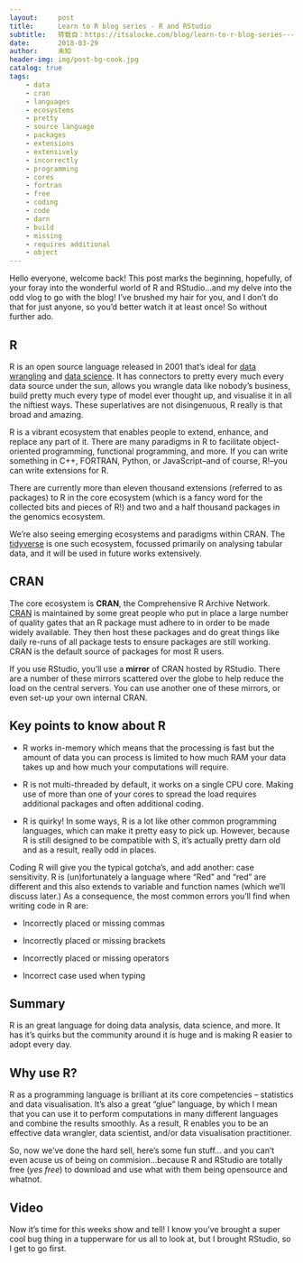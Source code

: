 ```yaml
---
layout:     post
title:      Learn to R blog series - R and RStudio
subtitle:   转载自：https://itsalocke.com/blog/learn-to-r-blog-series---r-and-rstudio/
date:       2018-03-29
author:     未知
header-img: img/post-bg-cook.jpg
catalog: true
tags:
    - data
    - cran
    - languages
    - ecosystems
    - pretty
    - source language
    - packages
    - extensions
    - extensively
    - incorrectly
    - programming
    - cores
    - fortran
    - free
    - coding
    - code
    - darn
    - build
    - missing
    - requires additional
    - object
---
```


Hello everyone, welcome back! This post marks the beginning, hopefully, of your foray into the wonderful world of R and RStudio…and my delve into the odd vlog to go with the blog! I’ve brushed my hair for you, and I don’t do that for just anyone, so you’d better watch it at least once! So without further ado.

## R

R is an open source language released in 2001 that’s ideal for [data wrangling](https://en.wikipedia.org/wiki/Data_wrangling) and [data science](https://en.wikipedia.org/wiki/Data_science). It has connectors to pretty every much every data source under the sun, allows you wrangle data like nobody’s business, build pretty much every type of model ever thought up, and visualise it in all the niftiest ways. These superlatives are not disingenuous, R really is that broad and amazing.

R is a vibrant ecosystem that enables people to extend, enhance, and replace any part of it. There are many paradigms in R to facilitate object-oriented programming, functional programming, and more. If you can write something in C++, FORTRAN, Python, or JavaScript–and of course, R!–you can write extensions for R.

There are currently more than eleven thousand extensions (referred to as packages) to R in the core ecosystem (which is a fancy word for the collected bits and pieces of R!) and two and a half thousand packages in the genomics ecosystem.

We’re also seeing emerging ecosystems and paradigms within CRAN. The [tidyverse](http://tidyverse.org/) is one such ecosystem, focussed primarily on analysing tabular data, and it will be used in future works extensively.

## CRAN

The core ecosystem is **CRAN**, the Comprehensive R Archive Network. [CRAN](https://cran.r-project.org/.) is maintained by some great people who put in place a large number of quality gates that an R package must adhere to in order to be made widely available. They then host these packages and do great things like daily re-runs of all package tests to ensure packages are still working. CRAN is the default source of packages for most R users.

If you use RStudio, you’ll use a **mirror** of CRAN hosted by RStudio. There are a number of these mirrors scattered over the globe to help reduce the load on the central servers. You can use another one of these mirrors, or even set-up your own internal CRAN.

## Key points to know about R

- R works in-memory which means that the processing is fast but the amount of data you can process is limited to how much RAM your data takes up and how much your computations will require.

- R is not multi-threaded by default, it works on a single CPU core. Making use of more than one of your cores to spread the load requires additional packages and often additional coding.

- R is quirky! In some ways, R is a lot like other common programming languages, which can make it pretty easy to pick up. However, because R is still designed to be compatible with S, it’s actually pretty darn old and as a result, really odd in places.

Coding R will give you the typical gotcha’s, and add another: case sensitivity. R is (un)fortunately a language where “Red” and “red” are different and this also extends to variable and function names (which we’ll discuss later.) As a consequence, the most common errors you’ll find when writing code in R are:


- Incorrectly placed or missing commas

- Incorrectly placed or missing brackets

- Incorrectly placed or missing operators

- Incorrect case used when typing


## Summary

R is an great language for doing data analysis, data science, and more. It has it’s quirks but the community around it is huge and is making R easier to adopt every day.

## Why use R?

R as a programming language is brilliant at its core competencies – statistics and data visualisation. It’s also a great “glue” language, by which I mean that you can use it to perform computations in many different languages and combine the results smoothly. As a result, R enables you to be an effective data wrangler, data scientist, and/or data visualisation practitioner.

So, now we’ve done the hard sell, here’s some fun stuff… and you can’t even acuse us of being on commision…because R and RStudio are totally free (*yes free*) to download and use what with them being opensource and whatnot.

## Video

Now it’s time for this weeks show and tell! I know you’ve brought a super cool bug thing in a tupperware for us all to look at, but I brought RStudio, so I get to go first.




